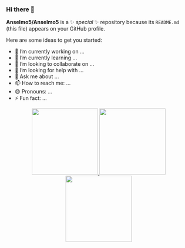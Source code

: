 ### Hi there 👋

**Anselmo5/Anselmo5** is a ✨ _special_ ✨ repository because its `README.md` (this file) appears on your GitHub profile.

Here are some ideas to get you started:

- 🔭 I’m currently working on ...
- 🌱 I’m currently learning ...
- 👯 I’m looking to collaborate on ...
- 🤔 I’m looking for help with ...
- 💬 Ask me about ...
- 📫 How to reach me: ...
- 😄 Pronouns: ...
- ⚡ Fun fact: ...


<div align="center">
  <a href="https://github.com/Anselmo5">
  <img height="180em" src="https://github-readme-stats.vercel.app/api?username=Anselmo5_icons=true&theme=dark&include_all_commits=true"/>
  <img height="180em" src="https://github-readme-stats.vercel.app/api?username=Anselmo5_icons=true&theme=dark"/>
  <img height="180em" src="https://github-readme-stats.vercel.app/api/top-langs/?username=Anselmo5=compact&langs_count=7&theme=dark"/>
</div>
